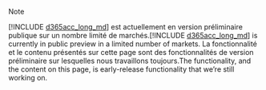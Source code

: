 > [!NOTE]
> <span data-ttu-id="f811c-101">[!INCLUDE [d365acc_long_md](d365acc_long_md.md)] est actuellement en version préliminaire publique sur un nombre limité de marchés.</span><span class="sxs-lookup"><span data-stu-id="f811c-101">[!INCLUDE [d365acc_long_md](d365acc_long_md.md)] is currently in public preview in a limited number of markets.</span></span> <span data-ttu-id="f811c-102">La fonctionnalité et le contenu présentés sur cette page sont des fonctionnalités de version préliminaire sur lesquelles nous travaillons toujours.</span><span class="sxs-lookup"><span data-stu-id="f811c-102">The functionality, and the content on this page, is early-release functionality that we’re still working on.</span></span>
